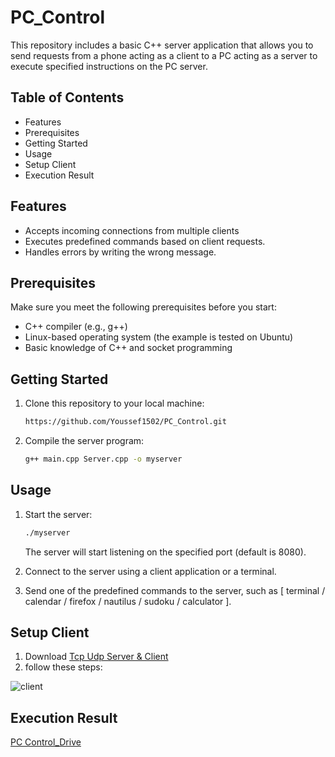 # PC_Control
This repository includes a basic C++ server application that allows you to send requests from a phone acting as a client to a PC acting as a server to execute specified instructions on the PC server.

## Table of Contents
- Features
- Prerequisites
- Getting Started
- Usage
- Setup Client
- Execution Result

## Features
- Accepts incoming connections from multiple clients
- Executes predefined commands based on client requests.
- Handles errors by writing the wrong message.


## Prerequisites

Make sure you meet the following prerequisites before you start:

- C++ compiler (e.g., g++)
- Linux-based operating system (the example is tested on Ubuntu)
- Basic knowledge of C++ and socket programming


## Getting Started

1. Clone this repository to your local machine:

   ```bash
   https://github.com/Youssef1502/PC_Control.git
   ```

2. Compile the server program:

      ```bash
      g++ main.cpp Server.cpp -o myserver
      ```


## Usage
1. Start the server:

   ```bash
   ./myserver
   ```

   The server will start listening on the specified port (default is 8080).

2. Connect to the server using a client application or a terminal.

3. Send one of the predefined commands to the server, such as [ terminal / calendar / firefox / nautilus / sudoku / calculator ].
   

## Setup Client

1. Download [Tcp Udp Server & Client](https://play.google.com/store/apps/details?id=tcpudpserverclient.steffenrvs.tcpudpserverclient&pcampaignid=web_share)
2. follow these steps:

![client](https://github.com/Youssef1502/PC_Control/assets/83795307/7d6a2cc9-a47b-48a5-9f1c-fee56d5532f1)



## Execution Result

[PC Control_Drive](https://github.com/Youssef1502/PC_Control/assets/83795307/93f35830-5921-439b-b6c6-61f1017c8b19)
